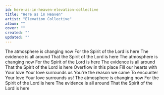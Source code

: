 ```yaml
---
id: here-as-in-heaven-elevation-collective
title: "Here as in Heaven"
artist: "Elevation Collective"
album: ""
cover: ""
created: ""
updated: ""
---
```


The atmosphere is changing now
For the Spirit of the Lord is here
The evidence is all around
That the Spirit of the Lord is here
The atmosphere is changing now
For the Spirit of the Lord is here
The evidence is all around
That the Spirit of the Lord is here
Overflow in this place
Fill our hearts with Your love
Your love surrounds us
You're the reason we came
To encounter Your love
Your love surrounds us!
The atmosphere is changing now
For the Spirit of the Lord is here
The evidence is all around
That the Spirit of the Lord is here